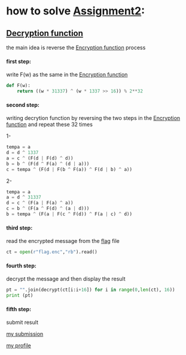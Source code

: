 # how to solve [Assignment2](https://github.com/nora9/Assignment2/blob/master/assignment2.py):
## [Decryption function](https://github.com/nora9/Assignment2/blob/master/assignment2.py)
the main idea is reverse the [Encryption function](https://github.com/nora9/Assignment2/blob/master/encrypt.py) process

#### first step:

write F(w) as the same in the [Encryption function](https://github.com/nora9/Assignment2/blob/master/encrypt.py)

```python
def F(w):
	return ((w * 31337) ^ (w * 1337 >> 16)) % 2**32
```

#### second step:

writing decrytion function by reversing the two steps in the [Encryption function](https://github.com/nora9/Assignment2/blob/master/encrypt.py) and repeat these 32 times

1-
```python
tempa = a
d = d ^ 1337
a = c ^ (F(d | F(d) ^ d))
b = b ^ (F(d ^ F(a) ^ (d | a)))
c = tempa ^ (F(d | F(b ^ F(a)) ^ F(d | b) ^ a))
```

2-
```python
tempa = a
a = d ^ 31337
d = c ^ (F(a | F(a) ^ a))
c = b ^ (F(a ^ F(d) ^ (a | d)))
b = tempa ^ (F(a | F(c ^ F(d)) ^ F(a | c) ^ d))
```

#### third step:

read the encrypted message from the [flag](https://github.com/nora9/Assignment2/blob/master/flag.enc) file

```python
ct = open(r"flag.enc","rb").read()
```

#### fourth step:

decrypt the message and then display the result
```python
pt = "".join(decrypt(ct[i:i+16]) for i in range(0,len(ct), 16))
print (pt)
```

#### fifth step:

submit result

[my submission](https://github.com/nora9/Assignment2/blob/master/1.png)

[my profile](https://github.com/nora9/Assignment2/blob/master/2.png)
